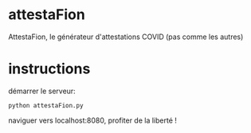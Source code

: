 # attestaFion
AttestaFion, le générateur d'attestations COVID (pas comme les autres)

# instructions
démarrer le serveur:
```
python attestaFion.py
```

naviguer vers localhost:8080, profiter de la liberté !